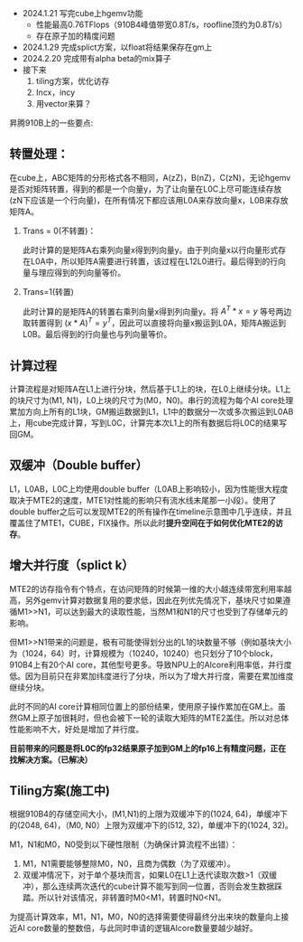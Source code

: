 - 2024.1.21 写完cube上hgemv功能
  - 性能最高0.76TFlops（910B4峰值带宽0.8T/s，roofline顶约为0.8T/s）
  - 存在原子加的精度问题
- 2024.1.29 完成splict方案，以float将结果保存在gm上
- 2024.2.20 完成带有alpha beta的mix算子
- 接下来
  1. tiling方案，优化访存
  2. Incx，incy
  3. 用vector来算？

昇腾910B上的一些要点:

## 转置处理：

在cube上，ABC矩阵的分形格式各不相同，A(zZ)，B(nZ)，C(zN)，无论hgemv是否对矩阵转置，得到的都是一个向量y，为了让向量在L0C上尽可能连续存放(zN下应该是一个行向量)，在所有情况下都应该用L0A来存放向量x，L0B来存放矩阵A。

1. Trans = 0(不转置)：

   此时计算的是矩阵A右乘列向量x得到列向量y。由于列向量x以行向量形式存在L0A中，所以矩阵A需要进行转置，该过程在L12L0进行。最后得到的行向量与理应得到的列向量等价。

2. Trans=1(转置)

   此时计算的是矩阵A的转置右乘列向量x得到列向量y。将 $A^T*x=y$ 等号两边取转置得到 $(x*A)^T=y^T$，因此可以直接将向量x搬运到L0A，矩阵A搬运到L0B。最后得到的行向量也与列向量等价。

## 计算过程

计算流程是对矩阵A在L1上进行分块，然后基于L1上的块，在L0上继续分块。L1上的块尺寸为(M1, N1)，L0上块的尺寸为(M0，N0)。串行的流程为每个AI core处理累加方向上所有的L1块，GM搬运数据到L1，L1中的数据分一次或多次搬运到L0AB上，用cube完成计算，写到L0C，计算完本次L1上的所有数据后将L0C的结果写回GM。

## 双缓冲（Double buffer）

L1，L0AB，L0C上均使用double buffer（L0AB上影响较小，因为性能很大程度取决于MTE2的速度，MTE1对性能的影响只有流水线末尾那一小段）。使用了double buffer之后可以发现MTE2的所有操作在timeline示意图中几乎连续，并且覆盖住了MTE1，CUBE，FIX操作。所以此时**提升空间在于如何优化MTE2的访存**。

## 增大并行度（splict k）

MTE2的访存指令有个特点，在访问矩阵的时候第一维的大小越连续带宽利用率越高，另外gemv计算对数据复用的要求低，因此在列优先情况下，基块尺寸如果遵循M1>>N1，可以达到最大的读取性能，当然M1和N1的尺寸也受到了存储单元的影响。

但M1>>N1带来的问题是，极有可能使得划分出的L1的块数量不够（例如基块大小为（1024，64）时，计算规模为（10240，10240）也只划分了10个block，910B4上有20个AI core，其他型号更多。导致NPU上的AIcore利用率低，并行度低。因为目前只在非累加纬度进行了分块，所以为了增大并行度，需要在累加维度继续分块。

此时不同的AI core计算相同位置上的部份结果，使用原子操作累加在GM上。虽然GM上原子加很耗时，但也会被下一轮的读取大矩阵的MTE2盖住。所以对总体性能影响不大，好处是增加了并行度。

**目前带来的问题是将L0C的fp32结果原子加到GM上的fp16上有精度问题，正在找解决方案。（已解决）**

## Tiling方案(施工中)

根据910B4的存储空间大小，(M1,N1)的上限为双缓冲下的(1024, 64)，单缓冲下的(2048, 64)，（M0, N0）上限为双缓冲下的(512, 32)，单缓冲下的(1024, 32)。

M1，N1和M0，N0受到以下硬性限制（为确保计算流程不出错）：

1. M1，N1需要能够整除M0，N0，且商为偶数（为了双缓冲）。
2. 双缓冲情况下，对于单个基块而言，如果L0在L1上迭代读取次数>1（双缓冲），那么连续两次迭代的cube计算不能写到同一位置，否则会发生数据踩踏。所以针对该情况，非转置时M0<M1，转置时N0<N1。

为提高计算效率，M1，N1，M0，N0的选择需要使得最终分出来块的数量向上接近AI core数量的整数倍，与此同时申请的逻辑AIcore数量要越少越好。